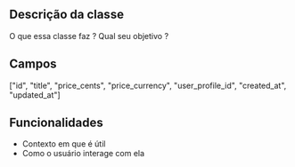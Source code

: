 ## Descrição da classe

O que essa classe faz ?
Qual seu objetivo ?

## Campos
["id", "title", "price_cents", "price_currency", "user_profile_id", "created_at", "updated_at"]

## Funcionalidades

* Contexto em que é útil
* Como o usuário interage com ela
